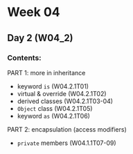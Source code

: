 # Week 04

## Day 2 (W04_2)

### Contents:

PART 1: more in inheritance
* keyword `is` (W04.2.1T01)
* virtual & override (W04.2.1T02)
* derived classes (W04.2.1T03-04)
* `Object` class (W04.2.1T05)
* keyword `as` (W04.2.1T06)

PART 2: encapsulation (access modifiers)
* `private` members (W04.1.1T07-09)